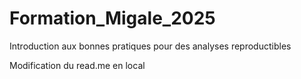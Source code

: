 # Formation_Migale_2025
Introduction aux bonnes pratiques pour des analyses reproductibles

Modification du read.me en local
